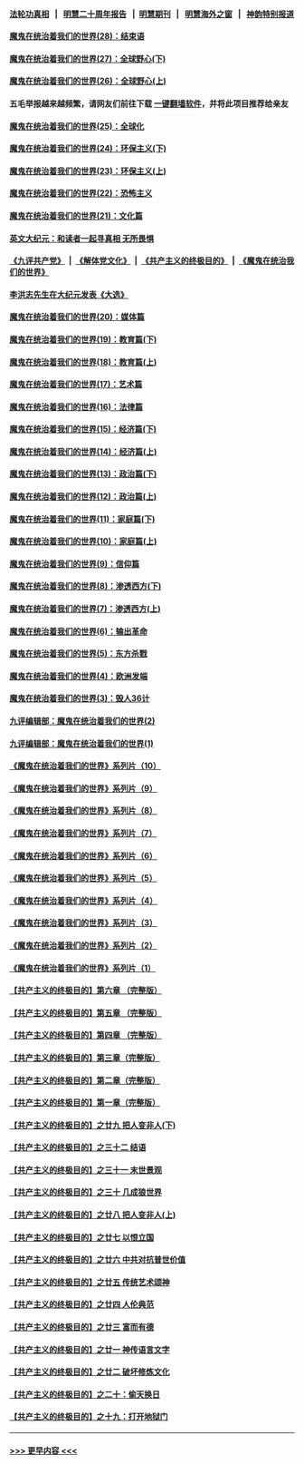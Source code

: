 #### [法轮功真相](https://github.com/gfw-breaker/truth/blob/master/README.md?t=0) &nbsp;&nbsp;|&nbsp;&nbsp; [明慧二十周年报告](https://github.com/gfw-breaker/mh-reports/blob/master/README.md?t=0) &nbsp;&nbsp;|&nbsp;&nbsp;[明慧期刊](https://github.com/gfw-breaker/mh-qikan) &nbsp;&nbsp;|&nbsp;&nbsp; [明慧海外之窗](https://github.com/gfw-breaker/mh-news/blob/master/README.md?t=0) &nbsp;&nbsp;|&nbsp;&nbsp; [神韵特别报道](https://github.com/gfw-breaker/mh-news/blob/master/shenyun.md?t=0)
#### [魔鬼在统治着我们的世界(28)：结束语](../pages/nsc422/n10936246.md?t=07021701) 
#### [魔鬼在统治着我们的世界(27)：全球野心(下)](../pages/nsc422/n10928319.md?t=07021701) 
#### [魔鬼在统治着我们的世界(26)：全球野心(上)](../pages/nsc422/n10900318.md?t=07021701) 
#### 五毛举报越来越频繁，请网友们前往下载 [一键翻墙软件](https://github.com/gfw-breaker/ssr-accounts)，并将此项目推荐给亲友
#### [魔鬼在统治着我们的世界(25)：全球化](../pages/nsc422/n10788205.md?t=07021701) 
#### [魔鬼在统治着我们的世界(24)：环保主义(下)](../pages/nsc422/n10695307.md?t=07021701) 
#### [魔鬼在统治着我们的世界(23)：环保主义(上)](../pages/nsc422/n10688613.md?t=07021701) 
#### [魔鬼在统治着我们的世界(22)：恐怖主义](../pages/nsc422/n10614727.md?t=07021701) 
#### [魔鬼在统治着我们的世界(21)：文化篇](../pages/nsc422/n10597706.md?t=07021701) 
#### [英文大纪元：和读者一起寻真相 无所畏惧](../pages/nsc422/n12542027.md?t=07021701) 
#### [《九评共产党》](https://github.com/begood0513/9ping.md/blob/master/README.md) &nbsp;|&nbsp; [《解体党文化》](../../../../jtdwh.md/blob/master/README.md)  &nbsp;|&nbsp; [《共产主义的终极目的》](../../../../gczydzjmd.md/blob/master/README.md) &nbsp;|&nbsp; [《魔鬼在统治我们的世界》](../../../../mgztzwmdsj.md/blob/master/README.md) 
#### [李洪志先生在大纪元发表《大选》](../pages/nsc422/n12534746.md?t=07021701) 
#### [魔鬼在统治着我们的世界(20)：媒体篇](../pages/nsc422/n10586579.md?t=07021701) 
#### [魔鬼在统治着我们的世界(19)：教育篇(下)](../pages/nsc422/n10564808.md?t=07021701) 
#### [魔鬼在统治着我们的世界(18)：教育篇(上)](../pages/nsc422/n10526970.md?t=07021701) 
#### [魔鬼在统治着我们的世界(17)：艺术篇](../pages/nsc422/n10499093.md?t=07021701) 
#### [魔鬼在统治着我们的世界(16)：法律篇](../pages/nsc422/n10485969.md?t=07021701) 
#### [魔鬼在统治着我们的世界(15)：经济篇(下)](../pages/nsc422/n10469975.md?t=07021701) 
#### [魔鬼在统治着我们的世界(14)：经济篇(上)](../pages/nsc422/n10457370.md?t=07021701) 
#### [魔鬼在统治着我们的世界(13)：政治篇(下)](../pages/nsc422/n10448270.md?t=07021701) 
#### [魔鬼在统治着我们的世界(12)：政治篇(上)](../pages/nsc422/n10444576.md?t=07021701) 
#### [魔鬼在统治着我们的世界(11)：家庭篇(下)](../pages/nsc422/n10440961.md?t=07021701) 
#### [魔鬼在统治着我们的世界(10)：家庭篇(上)](../pages/nsc422/n10435448.md?t=07021701) 
#### [魔鬼在统治着我们的世界(9)：信仰篇](../pages/nsc422/n10432159.md?t=07021701) 
#### [魔鬼在统治着我们的世界(8)：渗透西方(下)](../pages/nsc422/n10429603.md?t=07021701) 
#### [魔鬼在统治着我们的世界(7)：渗透西方(上)](../pages/nsc422/n10426013.md?t=07021701) 
#### [魔鬼在统治着我们的世界(6)：输出革命](../pages/nsc422/n10421536.md?t=07021701) 
#### [魔鬼在统治着我们的世界(5)：东方杀戮](../pages/nsc422/n10417707.md?t=07021701) 
#### [魔鬼在统治着我们的世界(4)：欧洲发端](../pages/nsc422/n10414890.md?t=07021701) 
#### [魔鬼在统治着我们的世界(3)：毁人36计](../pages/nsc422/n10411583.md?t=07021701) 
#### [九评编辑部：魔鬼在统治着我们的世界(2)](../pages/nsc422/n10410036.md?t=07021701) 
#### [九评编辑部：魔鬼在统治着我们的世界(1)](../pages/nsc422/n10406825.md?t=07021701) 
#### [《魔鬼在统治着我们的世界》系列片（10）](../pages/nsc422/n12292670.md?t=07021701) 
#### [《魔鬼在统治着我们的世界》系列片（9）](../pages/nsc422/n12290859.md?t=07021701) 
#### [《魔鬼在统治着我们的世界》系列片（8）](../pages/nsc422/n12287445.md?t=07021701) 
#### [《魔鬼在统治着我们的世界》系列片（7）](../pages/nsc422/n12283425.md?t=07021701) 
#### [《魔鬼在统治着我们的世界》系列片（6）](../pages/nsc422/n12282314.md?t=07021701) 
#### [《魔鬼在统治着我们的世界》系列片（5）](../pages/nsc422/n12281419.md?t=07021701) 
#### [《魔鬼在统治着我们的世界》系列片（4）](../pages/nsc422/n12274024.md?t=07021701) 
#### [《魔鬼在统治着我们的世界》系列片（3）](../pages/nsc422/n12271322.md?t=07021701) 
#### [《魔鬼在统治着我们的世界》系列片（2）](../pages/nsc422/n12269049.md?t=07021701) 
#### [《魔鬼在统治着我们的世界》系列片（1）](../pages/nsc422/n12267575.md?t=07021701) 
#### [【共产主义的终极目的】第六章 （完整版）](../pages/nsc422/n11428913.md?t=07021701) 
#### [【共产主义的终极目的】第五章 （完整版）](../pages/nsc422/n11428912.md?t=07021701) 
#### [【共产主义的终极目的】第四章 （完整版）](../pages/nsc422/n11428907.md?t=07021701) 
#### [【共产主义的终极目的】第三章（完整版）](../pages/nsc422/n11428848.md?t=07021701) 
#### [【共产主义的终极目的】第二章（完整版）](../pages/nsc422/n11428831.md?t=07021701) 
#### [【共产主义的终极目的】第一章（完整版）](../pages/nsc422/n11417651.md?t=07021701) 
#### [【共产主义的终极目的】之廿九 把人变非人(下)](../pages/nsc422/n11344140.md?t=07021701) 
#### [【共产主义的终极目的】之三十二 结语](../pages/nsc422/n11360535.md?t=07021701) 
#### [【共产主义的终极目的】之三十一 末世景观](../pages/nsc422/n11351129.md?t=07021701) 
#### [【共产主义的终极目的】之三十 几成狼世界](../pages/nsc422/n11348280.md?t=07021701) 
#### [【共产主义的终极目的】之廿八 把人变非人(上)](../pages/nsc422/n11340492.md?t=07021701) 
#### [【共产主义的终极目的】之廿七 以恨立国](../pages/nsc422/n11336944.md?t=07021701) 
#### [【共产主义的终极目的】之廿六 中共对抗普世价值](../pages/nsc422/n11324785.md?t=07021701) 
#### [【共产主义的终极目的】之廿五 传统艺术颂神](../pages/nsc422/n11296396.md?t=07021701) 
#### [【共产主义的终极目的】之廿四 人伦典范](../pages/nsc422/n11296397.md?t=07021701) 
#### [【共产主义的终极目的】之廿三 富而有德](../pages/nsc422/n11283598.md?t=07021701) 
#### [【共产主义的终极目的】之廿一 神传语言文字](../pages/nsc422/n11263265.md?t=07021701) 
#### [【共产主义的终极目的】之廿二 破坏修炼文化](../pages/nsc422/n11245728.md?t=07021701) 
#### [【共产主义的终极目的】之二十：偷天换日](../pages/nsc422/n11238846.md?t=07021701) 
#### [【共产主义的终极目的】之十九：打开地狱门](../pages/nsc422/n11206376.md?t=07021701) 

----
#### [ >>> 更早内容 <<< ](../indexes/nsc422-earlier.md)

